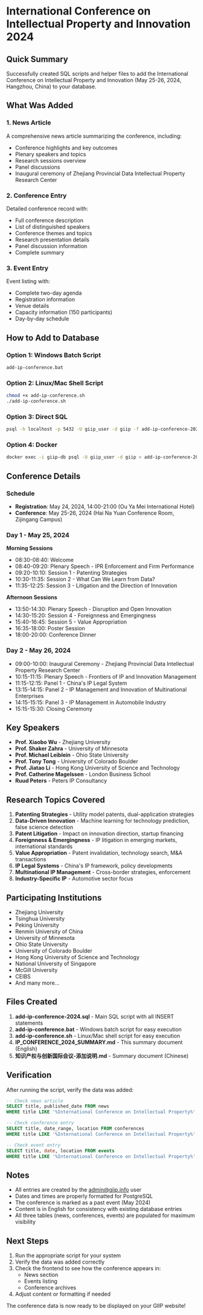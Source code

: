 # International Conference on Intellectual Property and Innovation 2024

## Quick Summary

Successfully created SQL scripts and helper files to add the International Conference on Intellectual Property and Innovation (May 25-26, 2024, Hangzhou, China) to your database.

## What Was Added

### 1. News Article
A comprehensive news article summarizing the conference, including:
- Conference highlights and key outcomes
- Plenary speakers and topics
- Research sessions overview
- Panel discussions
- Inaugural ceremony of Zhejiang Provincial Data Intellectual Property Research Center

### 2. Conference Entry
Detailed conference record with:
- Full conference description
- List of distinguished speakers
- Conference themes and topics
- Research presentation details
- Panel discussion information
- Complete summary

### 3. Event Entry
Event listing with:
- Complete two-day agenda
- Registration information
- Venue details
- Capacity information (150 participants)
- Day-by-day schedule

## How to Add to Database

### Option 1: Windows Batch Script
```bash
add-ip-conference.bat
```

### Option 2: Linux/Mac Shell Script
```bash
chmod +x add-ip-conference.sh
./add-ip-conference.sh
```

### Option 3: Direct SQL
```bash
psql -h localhost -p 5432 -U giip_user -d giip -f add-ip-conference-2024.sql
```

### Option 4: Docker
```bash
docker exec -i giip-db psql -U giip_user -d giip < add-ip-conference-2024.sql
```

## Conference Details

### Schedule
- **Registration**: May 24, 2024, 14:00-21:00 (Ou Ya Mei International Hotel)
- **Conference**: May 25-26, 2024 (Hai Na Yuan Conference Room, Zijingang Campus)

### Day 1 - May 25, 2024

**Morning Sessions**
- 08:30-08:40: Welcome
- 08:40-09:20: Plenary Speech - IPR Enforcement and Firm Performance
- 09:20-10:10: Session 1 - Patenting Strategies
- 10:30-11:35: Session 2 - What Can We Learn from Data?
- 11:35-12:25: Session 3 - Litigation and the Direction of Innovation

**Afternoon Sessions**
- 13:50-14:30: Plenary Speech - Disruption and Open Innovation
- 14:30-15:20: Session 4 - Foreignness and Emergingness
- 15:40-16:45: Session 5 - Value Appropriation
- 16:35-18:00: Poster Session
- 18:00-20:00: Conference Dinner

### Day 2 - May 26, 2024

- 09:00-10:00: Inaugural Ceremony - Zhejiang Provincial Data Intellectual Property Research Center
- 10:15-11:15: Plenary Speech - Frontiers of IP and Innovation Management
- 11:15-12:15: Panel 1 - China's IP Legal System
- 13:15-14:15: Panel 2 - IP Management and Innovation of Multinational Enterprises
- 14:15-15:15: Panel 3 - IP Management in Automobile Industry
- 15:15-15:30: Closing Ceremony

## Key Speakers

- **Prof. Xiaobo Wu** - Zhejiang University
- **Prof. Shaker Zahra** - University of Minnesota
- **Prof. Michael Leiblein** - Ohio State University
- **Prof. Tony Tong** - University of Colorado Boulder
- **Prof. Jiatao Li** - Hong Kong University of Science and Technology
- **Prof. Catherine Magelssen** - London Business School
- **Ruud Peters** - Peters IP Consultancy

## Research Topics Covered

1. **Patenting Strategies** - Utility model patents, dual-application strategies
2. **Data-Driven Innovation** - Machine learning for technology prediction, false science detection
3. **Patent Litigation** - Impact on innovation direction, startup financing
4. **Foreignness & Emergingness** - IP litigation in emerging markets, international standards
5. **Value Appropriation** - Patent invalidation, technology search, M&A transactions
6. **IP Legal Systems** - China's IP framework, policy developments
7. **Multinational IP Management** - Cross-border strategies, enforcement
8. **Industry-Specific IP** - Automotive sector focus

## Participating Institutions

- Zhejiang University
- Tsinghua University
- Peking University
- Renmin University of China
- University of Minnesota
- Ohio State University
- University of Colorado Boulder
- Hong Kong University of Science and Technology
- National University of Singapore
- McGill University
- CEIBS
- And many more...

## Files Created

1. **add-ip-conference-2024.sql** - Main SQL script with all INSERT statements
2. **add-ip-conference.bat** - Windows batch script for easy execution
3. **add-ip-conference.sh** - Linux/Mac shell script for easy execution
4. **IP_CONFERENCE_2024_SUMMARY.md** - This summary document (English)
5. **知识产权与创新国际会议-添加说明.md** - Summary document (Chinese)

## Verification

After running the script, verify the data was added:

```sql
-- Check news article
SELECT title, published_date FROM news 
WHERE title LIKE '%International Conference on Intellectual Property%';

-- Check conference entry
SELECT title, date_range, location FROM conferences 
WHERE title LIKE '%International Conference on Intellectual Property%';

-- Check event entry
SELECT title, date, location FROM events 
WHERE title LIKE '%International Conference on Intellectual Property%';
```

## Notes

- All entries are created by the admin@giip.info user
- Dates and times are properly formatted for PostgreSQL
- The conference is marked as a past event (May 2024)
- Content is in English for consistency with existing database entries
- All three tables (news, conferences, events) are populated for maximum visibility

## Next Steps

1. Run the appropriate script for your system
2. Verify the data was added correctly
3. Check the frontend to see how the conference appears in:
   - News section
   - Events listing
   - Conference archives
4. Adjust content or formatting if needed

The conference data is now ready to be displayed on your GIIP website!
